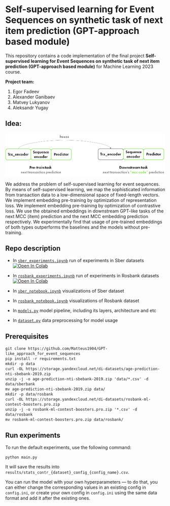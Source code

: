 # Self-supervised learning for Event Sequences on synthetic task of next item prediction (GPT-approach based module)

This repository contains a code implementation of the final project **Self-supervised learning for Event Sequences on synthetic task of next item prediction (GPT-approach based module)** for Machine Learning 2023 course.

__Project team:__

1) Egor Fadeev
2) Alexander Ganibaev
3) Matvey Lukyanov
4) Aleksandr Yugay

## Idea:

![alt text](/pics/transfer.png)

We address the problem of self-supervised learning for event sequences. By means of self-supervised learning, we map the sophisticated information from transaction data to a low-dimensional space of fixed-length vectors. We implement embedding pre-training by optimization of representation loss. We implement embedding pre-training by optimization of contrastive loss. We use the obtained embeddings in downstream GPT-like tasks of the next MCC (item) prediction and the next MCC embedding prediction respectively. We experimentally find that usage of pre-trained embeddings of both types outperforms the baselines and the models without pre-training.

## Repo description

* In [`sber_experiments.ipynb`](sber_experiments.ipynb) run of experiments in Sber datasets <a target="_blank" href="https://colab.research.google.com/github/Matteus1904/GPT-like_approach_for_event_sequences/blob/master/sber_experiments.ipynb">
  <img src="https://colab.research.google.com/assets/colab-badge.svg" alt="Open In Colab"/>
</a>

* In [`rosbank_experiments.ipynb`](rosbank_experiments.ipynb) run of experiments in Rosbank datasets <a target="_blank" href="https://colab.research.google.com/github/Matteus1904/GPT-like_approach_for_event_sequences/blob/master/rosbank_experiments.ipynb">
  <img src="https://colab.research.google.com/assets/colab-badge.svg" alt="Open In Colab"/>
</a>

* In [`sber_notebook.ipynb`](https://github.com/Matteus1904/GPT-like_approach_for_event_sequences/blob/master/eda/sber_notebook.ipynb) visualizations of Sber dataset

* In [`rosbank_notebook.ipynb`](https://github.com/Matteus1904/GPT-like_approach_for_event_sequences/blob/master/eda/rosbank_notebook.ipynb) visualizations of Rosbank dataset

* In [`models.py`](/models.py) model pipeline, including its layers, architecture and etc

* In [`dataset.py`](/dataset.py) data preprocessing for model usage


## Prerequisites
```commandline
git clone https://github.com/Matteus1904/GPT-like_approach_for_event_sequences
pip install -r requirements.txt
mkdir -p data
curl -OL https://storage.yandexcloud.net/di-datasets/age-prediction-nti-sbebank-2019.zip
unzip -j -o age-prediction-nti-sbebank-2019.zip 'data/*.csv' -d data/sberbank
mv age-prediction-nti-sbebank-2019.zip data/
mkdir -p data/rosbank
curl -OL https://storage.yandexcloud.net/di-datasets/rosbank-ml-contest-boosters.pro.zip
unzip -j -o rosbank-ml-contest-boosters.pro.zip '*.csv' -d data/rosbank
mv rosbank-ml-contest-boosters.pro.zip data/rosbank/
```

## Run experiments
To run the default experiments, use the following command:
```
python main.py
```
It will save the results into `results/stats_contr_{dataset}_config_{config_name}.csv`.

You can run the model with your own hyperparameters — to do that, you can either change the corresponding values in an existing config in `config.ini`, or create your own config in `config.ini` using the same data format and add it after the existing ones.
